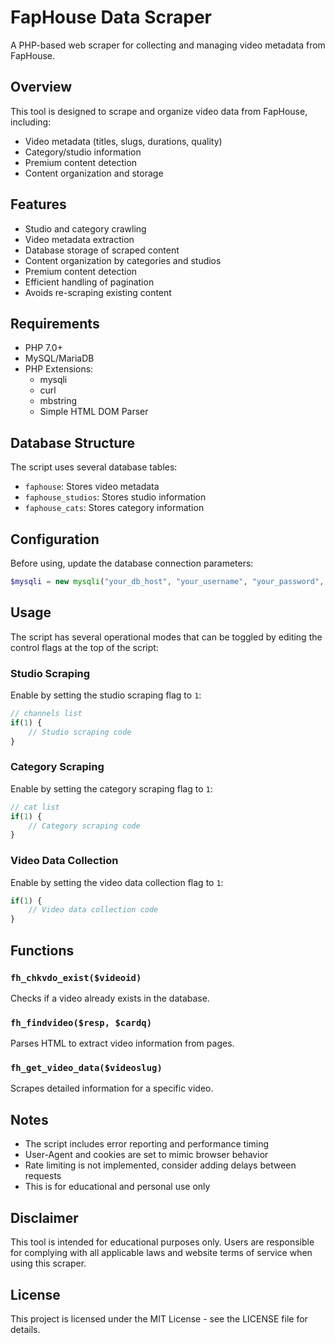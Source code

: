 # FapHouse Data Scraper

A PHP-based web scraper for collecting and managing video metadata from FapHouse.

## Overview

This tool is designed to scrape and organize video data from FapHouse, including:
- Video metadata (titles, slugs, durations, quality)
- Category/studio information
- Premium content detection
- Content organization and storage

## Features

- Studio and category crawling
- Video metadata extraction
- Database storage of scraped content
- Content organization by categories and studios
- Premium content detection
- Efficient handling of pagination
- Avoids re-scraping existing content

## Requirements

- PHP 7.0+
- MySQL/MariaDB
- PHP Extensions:
  - mysqli
  - curl
  - mbstring
  - Simple HTML DOM Parser

## Database Structure

The script uses several database tables:
- `faphouse`: Stores video metadata
- `faphouse_studios`: Stores studio information
- `faphouse_cats`: Stores category information

## Configuration

Before using, update the database connection parameters:

```php
$mysqli = new mysqli("your_db_host", "your_username", "your_password", "your_database");
```

## Usage

The script has several operational modes that can be toggled by editing the control flags at the top of the script:

### Studio Scraping
Enable by setting the studio scraping flag to `1`:

```php
// channels list
if(1) {
    // Studio scraping code
}
```

### Category Scraping
Enable by setting the category scraping flag to `1`:

```php
// cat list
if(1) {
    // Category scraping code
}
```

### Video Data Collection
Enable by setting the video data collection flag to `1`:

```php
if(1) {
    // Video data collection code
}
```

## Functions

### `fh_chkvdo_exist($videoid)`
Checks if a video already exists in the database.

### `fh_findvideo($resp, $cardq)`
Parses HTML to extract video information from pages.

### `fh_get_video_data($videoslug)`
Scrapes detailed information for a specific video.

## Notes

- The script includes error reporting and performance timing
- User-Agent and cookies are set to mimic browser behavior
- Rate limiting is not implemented, consider adding delays between requests
- This is for educational and personal use only

## Disclaimer

This tool is intended for educational purposes only. Users are responsible for complying with all applicable laws and website terms of service when using this scraper.

## License

This project is licensed under the MIT License - see the LICENSE file for details.
